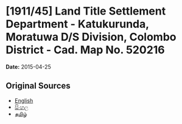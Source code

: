 # [1911/45] Land Title Settlement Department - Katukurunda, Moratuwa D/S Division, Colombo District - Cad. Map No. 520216

**Date:** 2015-04-25

## Original Sources

- [English](https://documents.gov.lk/view/extra-gazettes/2015/4/1911-45_E.pdf)
- [සිංහල](https://documents.gov.lk/view/extra-gazettes/2015/4/1911-45_S.pdf)
- [தமிழ்](https://documents.gov.lk/view/extra-gazettes/2015/4/1911-45_T.pdf)
